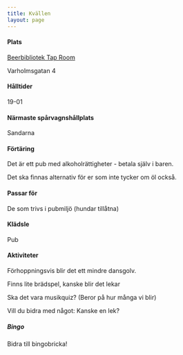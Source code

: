 ```yaml
---
title: Kvällen
layout: page
---
```


#### Plats
[Beerbibliotek Tap Room](https://maps.app.goo.gl/sU4CVJTycF6ctAfJ6)

Varholmsgatan 4

#### Hålltider
19-01

#### Närmaste spårvagnshållplats
Sandarna

#### Förtäring
Det är ett pub med alkoholrättigheter - betala själv i baren.

Det ska finnas alternativ för er som inte tycker om öl också.

#### Passar för
De som trivs i pubmiljö (hundar tillåtna)

#### Klädsle
Pub

#### Aktiviteter

Förhoppningsvis blir det ett mindre dansgolv.

Finns lite brädspel, kanske blir det lekar

Ska det vara musikquiz? (Beror på hur många vi blir)

Vill du bidra med något: Kanske en lek?

##### Bingo
Bidra till bingobricka!

